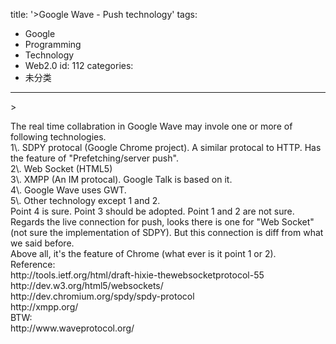 title: '>Google Wave - Push technology'
tags:
  - Google
  - Programming
  - Technology
  - Web2.0
id: 112
categories:
  - 未分类
---

&gt;
<div>The real time collabration in Google Wave may invole one or more of following technologies.</div>
<div></div>
<div>1\. SDPY protocal (Google Chrome project). A similar protocal to HTTP. Has the feature of "Prefetching/server push".</div>
<div>2\. Web Socket (HTML5)</div>
<div>3\. XMPP (An IM protocal). Google Talk is based on it.</div>
<div>4\. Google Wave uses GWT.</div>
<div>5\. Other technology except 1 and 2.</div>
<div></div>
<div>Point 4 is sure. Point 3 should be adopted. Point 1 and 2 are not sure.</div>
<div>Regards the live connection for push, looks there is one for "Web Socket" (not sure the implementation of SDPY). But this connection is diff from what we said before.</div>
<div></div>
<div>Above all, it's the feature of Chrome (what ever is it point 1 or 2).</div>
<div></div>
<div>Reference:</div>
<div>http://tools.ietf.org/html/draft-hixie-thewebsocketprotocol-55</div>
<div>http://dev.w3.org/html5/websockets/</div>
<div>http://dev.chromium.org/spdy/spdy-protocol</div>
<div>http://xmpp.org/</div>
<div></div>
<div>BTW:</div>
<div>http://www.waveprotocol.org/</div>